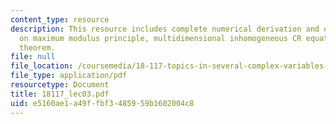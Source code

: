 ```yaml
---
content_type: resource
description: This resource includes complete numerical derivation and description
  on maximum modulus principle, multidimensional inhomogeneous CR equation, and Hartog?s
  theorem.
file: null
file_location: /coursemedia/18-117-topics-in-several-complex-variables-spring-2005/e5160ae1a49ffbf3485959b1602004c8_18117_lec03.pdf
file_type: application/pdf
resourcetype: Document
title: 18117_lec03.pdf
uid: e5160ae1-a49f-fbf3-4859-59b1602004c8
---
```

